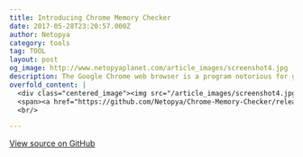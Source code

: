 ```yaml
---
title: Introducing Chrome Memory Checker
date: 2017-05-28T23:20:57.000Z
author: Netopya
category: tools
tag: TOOL
layout: post
og_image: http://www.netopyaplanet.com/article_images/screenshot4.jpg
description: The Google Chrome web browser is a program notorious for gobbling up your computer's RAM. Chrome Memory Checker is a simple program to see exactly how much RAM Chrome is using.
overfold_content: |
  <div class="centered_image"><img src="/article_images/screenshot4.jpg" class="img-thumbnail"/></div><p>The Google Chrome web browser is a program notorious for gobbling up your computer's RAM. Chrome Memory Checker is a simple program to see exactly how much RAM Chrome is using. Since Chrome uses multiple processes it is not as simple as opening up task manager and observing how much memory some Chrome process is using. Chrome Memory Checker sums up all the memory that the various Chrome processes are using and gives you the grand total! By continuously monitoring Chrome processes Chrome Memory Checker keeps track of total RAM usage in real time. For heavy Chrome users like me with over 40 tabs open on a regular basis, the number certainly surprised me at 8.26Gb, with usage sometimes peaking at 11Gb. Yikes! Chrome Memory Checker can help you diagnose RAM usage issues and determine whether Chrome is in fact at fault or not.</p>
  <span><a href="https://github.com/Netopya/Chrome-Memory-Checker/releases/download/release1/ChromeMemoryChecker.zip" class="btn btn-primary" role="button"><span class="glyphicon glyphicon-download" aria-hidden="true"></span> Download Executable</a> Windows (for 64-bit Chrome) only </span></br>
  <br/>

---
```


<a href="https://github.com/Netopya/Chrome-Memory-Checker" class="btn btn-default" role="button"><span class="glyphicon glyphicon-folder-open" aria-hidden="true"></span> View source on GitHub</a>